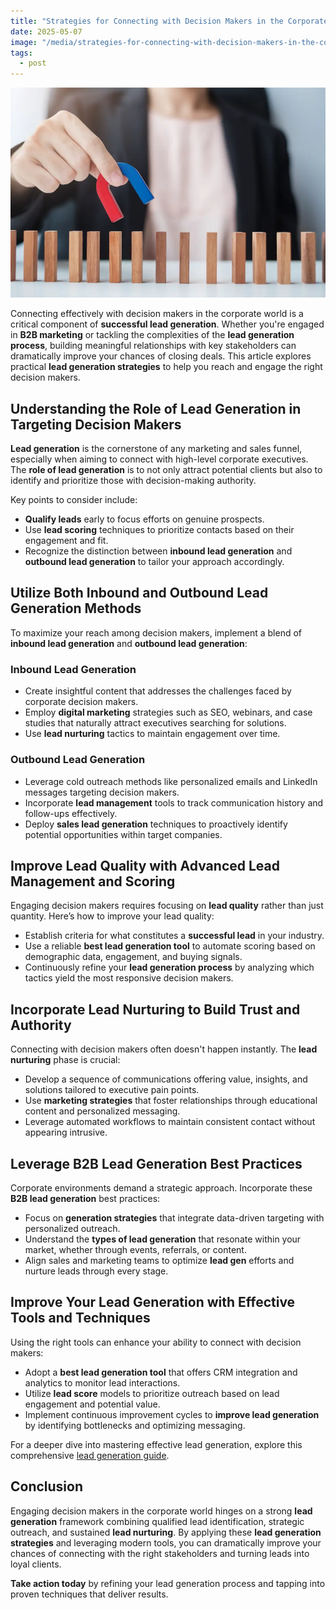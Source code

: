 ```yaml
---
title: "Strategies for Connecting with Decision Makers in the Corporate World"
date: 2025-05-07
image: "/media/strategies-for-connecting-with-decision-makers-in-the-corporate-world.webp"
tags:
  - post
---
```


![Strategies for Connecting with Decision Makers in the Corporate World](/media/strategies-for-connecting-with-decision-makers-in-the-corporate-world.webp)

Connecting effectively with decision makers in the corporate world is a critical component of **successful lead generation**. Whether you're engaged in **B2B marketing** or tackling the complexities of the **lead generation process**, building meaningful relationships with key stakeholders can dramatically improve your chances of closing deals. This article explores practical **lead generation strategies** to help you reach and engage the right decision makers.

## Understanding the Role of Lead Generation in Targeting Decision Makers

**Lead generation** is the cornerstone of any marketing and sales funnel, especially when aiming to connect with high-level corporate executives. The **role of lead generation** is to not only attract potential clients but also to identify and prioritize those with decision-making authority.

Key points to consider include:

- **Qualify leads** early to focus efforts on genuine prospects.
- Use **lead scoring** techniques to prioritize contacts based on their engagement and fit.
- Recognize the distinction between **inbound lead generation** and **outbound lead generation** to tailor your approach accordingly.

## Utilize Both Inbound and Outbound Lead Generation Methods

To maximize your reach among decision makers, implement a blend of **inbound lead generation** and **outbound lead generation**:

### Inbound Lead Generation  
- Create insightful content that addresses the challenges faced by corporate decision makers.  
- Employ **digital marketing** strategies such as SEO, webinars, and case studies that naturally attract executives searching for solutions.  
- Use **lead nurturing** tactics to maintain engagement over time.

### Outbound Lead Generation  
- Leverage cold outreach methods like personalized emails and LinkedIn messages targeting decision makers.  
- Incorporate **lead management** tools to track communication history and follow-ups effectively.  
- Deploy **sales lead generation** techniques to proactively identify potential opportunities within target companies.

## Improve Lead Quality with Advanced Lead Management and Scoring

Engaging decision makers requires focusing on **lead quality** rather than just quantity. Here’s how to improve your lead quality:

- Establish criteria for what constitutes a **successful lead** in your industry.  
- Use a reliable **best lead generation tool** to automate scoring based on demographic data, engagement, and buying signals.  
- Continuously refine your **lead generation process** by analyzing which tactics yield the most responsive decision makers.

## Incorporate Lead Nurturing to Build Trust and Authority

Connecting with decision makers often doesn't happen instantly. The **lead nurturing** phase is crucial:

- Develop a sequence of communications offering value, insights, and solutions tailored to executive pain points.  
- Use **marketing strategies** that foster relationships through educational content and personalized messaging.  
- Leverage automated workflows to maintain consistent contact without appearing intrusive.

## Leverage B2B Lead Generation Best Practices

Corporate environments demand a strategic approach. Incorporate these **B2B lead generation** best practices:

- Focus on **generation strategies** that integrate data-driven targeting with personalized outreach.  
- Understand the **types of lead generation** that resonate within your market, whether through events, referrals, or content.  
- Align sales and marketing teams to optimize **lead gen** efforts and nurture leads through every stage.

## Improve Your Lead Generation with Effective Tools and Techniques

Using the right tools can enhance your ability to connect with decision makers:

- Adopt a **best lead generation tool** that offers CRM integration and analytics to monitor lead interactions.  
- Utilize **lead score** models to prioritize outreach based on lead engagement and potential value.  
- Implement continuous improvement cycles to **improve lead generation** by identifying bottlenecks and optimizing messaging.

For a deeper dive into mastering effective lead generation, explore this comprehensive [lead generation guide](https://leadcraftr.com/posts/lead-generation/).

## Conclusion

Engaging decision makers in the corporate world hinges on a strong **lead generation** framework combining qualified lead identification, strategic outreach, and sustained **lead nurturing**. By applying these **lead generation strategies** and leveraging modern tools, you can dramatically improve your chances of connecting with the right stakeholders and turning leads into loyal clients. 

**Take action today** by refining your lead generation process and tapping into proven techniques that deliver results.
